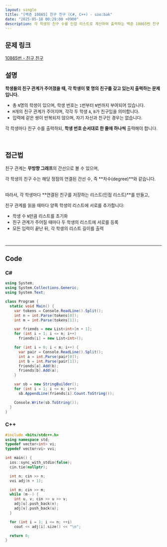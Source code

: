 ```yaml
---
layout: single
title: "[백준 10865] 친구 친구 (C#, C++) - soo:bak"
date: "2025-05-18 00:29:00 +0900"
description: 각 학생의 친구 수를 인접 리스트로 계산하여 출력하는 백준 10865번 친구 친구 문제의 C# 및 C++ 풀이 및 해설
---
```


## 문제 링크

[10865번 - 친구 친구](https://www.acmicpc.net/problem/10865)

## 설명

**학생들의 친구 관계가 주어졌을 때, 각 학생이 몇 명의 친구를 갖고 있는지 출력하는 문제입니다.**

* 총 `N`명의 학생이 있으며, 학생 번호는 `1`번부터 `N`번까지 부여되어 있습니다.
* `M`개의 친구 관계가 주어지며, 각각 두 학생 `A`, `B`가 친구임을 의미합니다.
* 입력에 같은 쌍이 반복되지 않으며, 자기 자신과 친구인 경우는 없습니다.

각 학생마다 친구 수를 출력하되, **학생 번호 순서대로 한 줄에 하나씩** 출력해야 합니다.

<br>

## 접근법

친구 관계는 **무방향 그래프**의 간선으로 볼 수 있으며,

각 학생의 친구 수는 해당 정점의 연결된 간선 수, 즉 **차수(degree)**와 같습니다.

<br>
따라서, 각 학생마다 **연결된 친구를 저장하는 리스트(인접 리스트)**를 만들고,

친구 관계를 읽을 때마다 양쪽 학생의 리스트에 서로를 추가합니다:
* 학생 수 `N`만큼 리스트를 초기화
* 친구 관계가 주어질 때마다 두 학생의 리스트에 서로를 등록
* 모든 입력이 끝난 뒤, 각 학생의 리스트 길이를 출력

<br>

---

## Code

### C\#

```csharp
using System;
using System.Collections.Generic;
using System.Text;

class Program {
  static void Main() {
    var tokens = Console.ReadLine().Split();
    int n = int.Parse(tokens[0]);
    int m = int.Parse(tokens[1]);

    var friends = new List<int>[n + 1];
    for (int i = 1; i <= n; i++)
      friends[i] = new List<int>();

    for (int i = 0; i < m; i++) {
      var pair = Console.ReadLine().Split();
      int a = int.Parse(pair[0]);
      int b = int.Parse(pair[1]);
      friends[a].Add(b);
      friends[b].Add(a);
    }

    var sb = new StringBuilder();
    for (int i = 1; i <= n; i++)
      sb.AppendLine(friends[i].Count.ToString());

    Console.Write(sb.ToString());
  }
}
```

### C++

```cpp
#include <bits/stdc++.h>
using namespace std;
typedef vector<int> vi;
typedef vector<vi> vvi;

int main() {
  ios::sync_with_stdio(false);
  cin.tie(nullptr);

  int n; cin >> n;
  vvi adj(n + 1);

  int m; cin >> m;
  while (m--) {
    int u, v; cin >> u >> v;
    adj[u].push_back(v);
    adj[v].push_back(u);
  }

  for (int i = 1; i <= n; ++i)
    cout << adj[i].size() << "\n";

  return 0;
}
```
